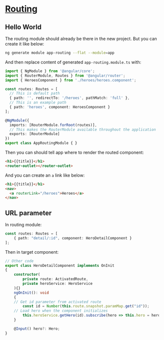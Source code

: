# [Routing](https://angular.io/tutorial/toh-pt5)

## Hello World

The routing module should already be there in the new project. But you can create it like below:

```bash
ng generate module app-routing --flat --module=app
```

And then replace content of generated `app-routing.module.ts` with:

```ts
import { NgModule } from '@angular/core';
import { RouterModule, Routes } from '@angular/router';
import { HeroesComponent } from './heroes/heroes.component';

const routes: Routes = [
  // This is default path
  { path: '', redirectTo: '/heroes', pathMatch: 'full' },
  // This is an example path
  { path: 'heroes', component: HeroesComponent }
];

@NgModule({
  imports: [RouterModule.forRoot(routes)],
  // This makes the RouterModule available throughout the application
  exports: [RouterModule]
})
export class AppRoutingModule { }
```

Then you can should tell app where to render the routed component:

```html
<h1>{{title}}</h1>
<router-outlet></router-outlet>
```

And you can create an `a` link like below:

```html
<h1>{{title}}</h1>
<nav>
  <a routerLink="/heroes">Heroes</a>
</nav>
```

## URL parameter

In routing module:

```ts
const routes: Routes = [
	{ path: "detail/:id", component: HeroDetailComponent }
];
```

Then in target component:

```ts
// Other code
export class HeroDetailComponent implements OnInit
{
	constructor(
		private route: ActivatedRoute,
		private heroService: HeroService
	){}
	ngOnInit(): void
	{
    // Get id parameter from activated route
		const id = Number(this.route.snapshot.paramMap.get("id"));
    // Load hero when the component initializes
		this.heroService.getHero(id).subscribe(hero => this.hero = hero);
	}

	@Input() hero?: Hero;
}

```



